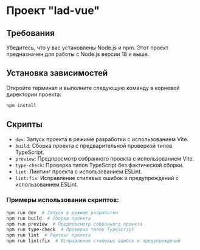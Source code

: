 # Проект "lad-vue"

## Требования

Убедитесь, что у вас установлены Node.js и npm. Этот проект предназначен для работы с Node.js версии 18 и выше.

## Установка зависимостей

Откройте терминал и выполните следующую команду в корневой директории проекта:

```bash
npm install
```

## Скрипты

- `dev`: Запуск проекта в режиме разработки с использованием Vite.
- `build`: Сборка проекта с предварительной проверкой типов TypeScript.
- `preview`: Предпросмотр собранного проекта с использованием Vite.
- `type-check`: Проверка типов TypeScript без фактической сборки.
- `lint`: Линтинг проекта с использованием ESLint.
- `lint:fix`: Исправление стилевых ошибок и предупреждений с использованием ESLint.

### Примеры использования скриптов:

```bash
npm run dev  # Запуск в режиме разработки
npm run build  # Сборка проекта
npm run preview  # Предпросмотр собранного проекта
npm run type-check  # Проверка типов TypeScript
npm run lint  # Линтинг проекта
npm run lint:fix  # Исправление стилевых ошибок и предупреждений
```